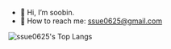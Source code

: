 
- 👋 Hi, I’m soobin.
- 💌 How to reach me: ssue0625@gmail.com

![ssue0625's Top Langs](https://github-readme-stats.vercel.app/api/top-langs/?username=soobinua&layout=compact)  

<!--
**ssue0625/ssue0625** is a ✨ _special_ ✨ repository because its `README.md` (this file) appears on your GitHub profile.

Here are some ideas to get you started:

- 🔭 I’m currently working on ...
- 🌱 I’m currently learning ...
- 👯 I’m looking to collaborate on ...
- 🤔 I’m looking for help with ...
- 💬 Ask me about ...
- 📫 How to reach me: ...
- 😄 Pronouns: ...
- ⚡ Fun fact: ...
-->
